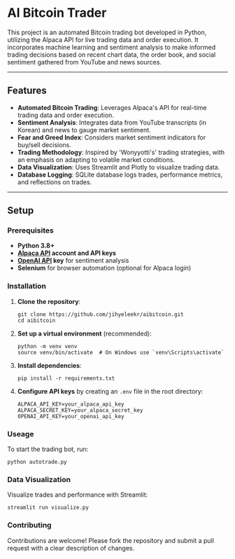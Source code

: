# AI Bitcoin Trader

This project is an automated Bitcoin trading bot developed in Python, utilizing the Alpaca API for live trading data and order execution. It incorporates machine learning and sentiment analysis to make informed trading decisions based on recent chart data, the order book, and social sentiment gathered from YouTube and news sources.

---

## Features

- **Automated Bitcoin Trading**: Leverages Alpaca's API for real-time trading data and order execution.
- **Sentiment Analysis**: Integrates data from YouTube transcripts (in Korean) and news to gauge market sentiment.
- **Fear and Greed Index**: Considers market sentiment indicators for buy/sell decisions.
- **Trading Methodology**: Inspired by 'Wonyyotti's' trading strategies, with an emphasis on adapting to volatile market conditions.
- **Data Visualization**: Uses Streamlit and Plotly to visualize trading data.
- **Database Logging**: SQLite database logs trades, performance metrics, and reflections on trades.

---

## Setup

### Prerequisites

- **Python 3.8+**
- **[Alpaca API](https://alpaca.markets/) account and API keys**
- **[OpenAI API](https://openai.com/api/) key** for sentiment analysis
- **Selenium** for browser automation (optional for Alpaca login)

### Installation

1. **Clone the repository**:
    ```
    git clone https://github.com/jihyeleekr/aibitcoin.git
    cd aibitcoin
    ```

2. **Set up a virtual environment** (recommended):
    ```
    python -m venv venv
    source venv/bin/activate  # On Windows use `venv\Scripts\activate`
    ```

3. **Install dependencies**:
    ```
    pip install -r requirements.txt
    ```

4. **Configure API keys** by creating an `.env` file in the root directory:
    ```
    ALPACA_API_KEY=your_alpaca_api_key
    ALPACA_SECRET_KEY=your_alpaca_secret_key
    OPENAI_API_KEY=your_openai_api_key
    ```

### Useage

To start the trading bot, run:

```
python autotrade.py
```

### Data Visualization
Visualize trades and performance with Streamlit:

```
streamlit run visualize.py
```

### Contributing
Contributions are welcome! Please fork the repository and submit a pull request with a clear description of changes.


